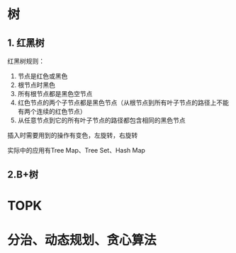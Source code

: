 # 树

## 1. 红黑树

红黑树规则：

1. 节点是红色或黑色
2. 根节点时黑色
3. 所有根节点都是黑色空节点
4. 红色节点的两个子节点都是黑色节点（从根节点到所有叶子节点的路径上不能有两个连续的红色节点）
5. 从任意节点到它的所有叶子节点的路径都包含相同的黑色节点

插入时需要用到的操作有变色，左旋转，右旋转

实际中的应用有Tree Map、Tree Set、Hash Map

## 2.B+树

# TOPK

# 分治、动态规划、贪心算法

